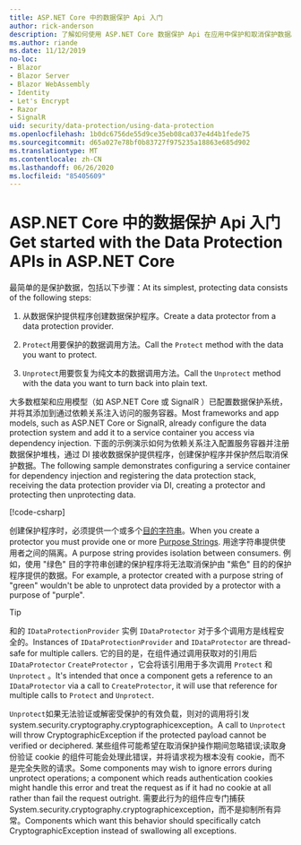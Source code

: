```yaml
---
title: ASP.NET Core 中的数据保护 Api 入门
author: rick-anderson
description: 了解如何使用 ASP.NET Core 数据保护 Api 在应用中保护和取消保护数据。
ms.author: riande
ms.date: 11/12/2019
no-loc:
- Blazor
- Blazor Server
- Blazor WebAssembly
- Identity
- Let's Encrypt
- Razor
- SignalR
uid: security/data-protection/using-data-protection
ms.openlocfilehash: 1b0dc6756de55d9ce35eb08ca037e4d4b1fede75
ms.sourcegitcommit: d65a027e78bf0b83727f975235a18863e685d902
ms.translationtype: MT
ms.contentlocale: zh-CN
ms.lasthandoff: 06/26/2020
ms.locfileid: "85405609"
---
```

# <a name="get-started-with-the-data-protection-apis-in-aspnet-core"></a><span data-ttu-id="67e60-103">ASP.NET Core 中的数据保护 Api 入门</span><span class="sxs-lookup"><span data-stu-id="67e60-103">Get started with the Data Protection APIs in ASP.NET Core</span></span>

<a name="security-data-protection-getting-started"></a>

<span data-ttu-id="67e60-104">最简单的是保护数据，包括以下步骤：</span><span class="sxs-lookup"><span data-stu-id="67e60-104">At its simplest, protecting data consists of the following steps:</span></span>

1. <span data-ttu-id="67e60-105">从数据保护提供程序创建数据保护程序。</span><span class="sxs-lookup"><span data-stu-id="67e60-105">Create a data protector from a data protection provider.</span></span>

2. <span data-ttu-id="67e60-106">`Protect`用要保护的数据调用方法。</span><span class="sxs-lookup"><span data-stu-id="67e60-106">Call the `Protect` method with the data you want to protect.</span></span>

3. <span data-ttu-id="67e60-107">`Unprotect`用要恢复为纯文本的数据调用方法。</span><span class="sxs-lookup"><span data-stu-id="67e60-107">Call the `Unprotect` method with the data you want to turn back into plain text.</span></span>

<span data-ttu-id="67e60-108">大多数框架和应用模型（如 ASP.NET Core 或 SignalR ）已配置数据保护系统，并将其添加到通过依赖关系注入访问的服务容器。</span><span class="sxs-lookup"><span data-stu-id="67e60-108">Most frameworks and app models, such as ASP.NET Core or SignalR, already configure the data protection system and add it to a service container you access via dependency injection.</span></span> <span data-ttu-id="67e60-109">下面的示例演示如何为依赖关系注入配置服务容器并注册数据保护堆栈，通过 DI 接收数据保护提供程序，创建保护程序并保护然后取消保护数据。</span><span class="sxs-lookup"><span data-stu-id="67e60-109">The following sample demonstrates configuring a service container for dependency injection and registering the data protection stack, receiving the data protection provider via DI, creating a protector and protecting then unprotecting data.</span></span>

[!code-csharp[](../../security/data-protection/using-data-protection/samples/protectunprotect.cs?highlight=26,34,35,36,37,38,39,40)]

<span data-ttu-id="67e60-110">创建保护程序时，必须提供一个或多个[目的字符串](xref:security/data-protection/consumer-apis/purpose-strings)。</span><span class="sxs-lookup"><span data-stu-id="67e60-110">When you create a protector you must provide one or more [Purpose Strings](xref:security/data-protection/consumer-apis/purpose-strings).</span></span> <span data-ttu-id="67e60-111">用途字符串提供使用者之间的隔离。</span><span class="sxs-lookup"><span data-stu-id="67e60-111">A purpose string provides isolation between consumers.</span></span> <span data-ttu-id="67e60-112">例如，使用 "绿色" 目的字符串创建的保护程序将无法取消保护由 "紫色" 目的的保护程序提供的数据。</span><span class="sxs-lookup"><span data-stu-id="67e60-112">For example, a protector created with a purpose string of "green" wouldn't be able to unprotect data provided by a protector with a purpose of "purple".</span></span>

>[!TIP]
> <span data-ttu-id="67e60-113">和的 `IDataProtectionProvider` 实例 `IDataProtector` 对于多个调用方是线程安全的。</span><span class="sxs-lookup"><span data-stu-id="67e60-113">Instances of `IDataProtectionProvider` and `IDataProtector` are thread-safe for multiple callers.</span></span> <span data-ttu-id="67e60-114">它的目的是，在组件通过调用获取对的引用后 `IDataProtector` `CreateProtector` ，它会将该引用用于多次调用 `Protect` 和 `Unprotect` 。</span><span class="sxs-lookup"><span data-stu-id="67e60-114">It's intended that once a component gets a reference to an `IDataProtector` via a call to `CreateProtector`, it will use that reference for multiple calls to `Protect` and `Unprotect`.</span></span>
>
><span data-ttu-id="67e60-115">`Unprotect`如果无法验证或解密受保护的有效负载，则对的调用将引发 system.security.cryptography.cryptographicexception。</span><span class="sxs-lookup"><span data-stu-id="67e60-115">A call to `Unprotect` will throw CryptographicException if the protected payload cannot be verified or deciphered.</span></span> <span data-ttu-id="67e60-116">某些组件可能希望在取消保护操作期间忽略错误;读取身份验证 cookie 的组件可能会处理此错误，并将请求视为根本没有 cookie，而不是完全失败的请求。</span><span class="sxs-lookup"><span data-stu-id="67e60-116">Some components may wish to ignore errors during unprotect operations; a component which reads authentication cookies might handle this error and treat the request as if it had no cookie at all rather than fail the request outright.</span></span> <span data-ttu-id="67e60-117">需要此行为的组件应专门捕获 System.security.cryptography.cryptographicexception，而不是抑制所有异常。</span><span class="sxs-lookup"><span data-stu-id="67e60-117">Components which want this behavior should specifically catch CryptographicException instead of swallowing all exceptions.</span></span>
